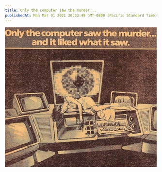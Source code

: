 ```yaml
---
title: Only the computer saw the murder...
publishedAt: Mon Mar 01 2021 20:33:49 GMT-0800 (Pacific Standard Time)
---
```


![murder](murder.jpg)